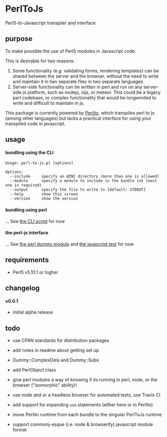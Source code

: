 # PerlToJs
Perl5-to-Javascript transpiler and interface

## purpose

To make possible the use of Perl5 modules in Javascript code.

This is desirable for two reasons:

1. Some functionality (e.g. validating forms, rendering templates) can be shared between the server and the browser, without the need to write and maintain it in two separate files in two separate languages
2. Server-side functionality can be written in perl and run on any server-side js platform, such as nodejs, iojs, or meteor. This could be a legacy perl codebase, or complex functionality that would be longwinded to write and difficult to maintain in js.

This package is currently powered by [Perlito](https://github.com/fglock/Perlito), which transpiles perl to js (among other languages) but lacks a practical interface for using your transpiled code in javascript.

## usage

#### bundling using the CLI

```
Usage: perl-to-js.pl [options]

Options:
  --include     specify an @INC directory (more than one is allowed)
  --module      specify a module to include in the bundle (at least one is required)
  --output      specify the file to write to [default: STDOUT]
  --help        show this screen
  --version     show the version
```

#### bundling using perl

... See [the CLI script](https://github.com/zenflow/PerlToJs/blob/master/bin/perl-to-js.pl) for now

#### the perl-js interface

... See [the perl dummy module](https://github.com/zenflow/PerlToJs/blob/master/test/lib/Dummy/Simple.pm) and [the javascript test](https://github.com/zenflow/PerlToJs/blob/master/test/assets/tests/simple.js) for now


## requirements

* Perl5 v5.10.1 or higher

## changelog

#### v0.0.1

- Initial alpha release

## todo

- use CPAN standards for distribution packages
- add notes in readme about getting set up
- Dummy::ComplexData and Dummy::Subs

- add PerlObject class
- give perl modules a way of knowing if its running in perl, node, or the browser ("isomorphic" ability)! 
- use node and or a headless browser for automated tests, use Travis CI
- add support for expanding `use` statements (either here or in Perlito)
- move Perlito runtime from each bundle to the singular PerlToJs runtime
- support commonj-esque (i.e. node & browserify) javascript module format

